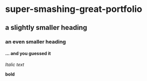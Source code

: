 # super-smashing-great-portfolio
## a slightly smaller heading
### an even smaller heading
#### ... and you guessed it

*Italic text*

**bold**  
